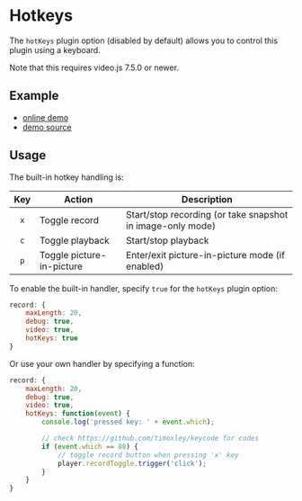 # Hotkeys

The `hotKeys` plugin option (disabled by default) allows you to control this
plugin using a keyboard. 

Note that this requires video.js 7.5.0 or newer.

## Example

- [online demo](https://collab-project.github.io/videojs-record/demo/hot-keys.html)
- [demo source](https://github.com/collab-project/videojs-record/blob/master/examples/hot-keys.html)

## Usage

The built-in hotkey handling is:

| Key | Action | Description |
| :-: | ------ | ----------- |
| `x` | Toggle record | Start/stop recording (or take snapshot in image-only mode) |
| `c` | Toggle playback | Start/stop playback |
| `p` | Toggle picture-in-picture | Enter/exit picture-in-picture mode (if enabled) |

To enable the built-in handler, specify `true` for the `hotKeys` plugin option:

```javascript
record: {
    maxLength: 20,
    debug: true,
    video: true,
    hotKeys: true
}
```

Or use your own handler by specifying a function:

```javascript
record: {
    maxLength: 20,
    debug: true,
    video: true,
    hotKeys: function(event) {
        console.log('pressed key: ' + event.which);

        // check https://github.com/timoxley/keycode for codes
        if (event.which == 88) {
            // toggle record button when pressing 'x' key
            player.recordToggle.trigger('click');
        }
    }
}
```
